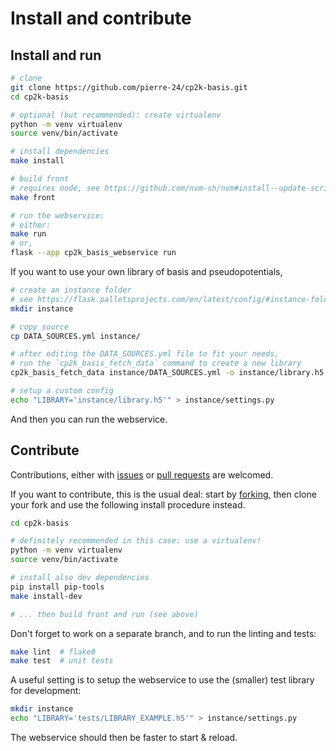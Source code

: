 # Install and contribute

## Install and run

```bash
# clone 
git clone https://github.com/pierre-24/cp2k-basis.git
cd cp2k-basis

# optional (but recommended): create virtualenv
python -m venv virtualenv
source venv/bin/activate

# install dependencies
make install

# build front
# requires node, see https://github.com/nvm-sh/nvm#install--update-script
make front

# run the webservice:
# either:
make run
# or,
flask --app cp2k_basis_webservice run
```

If you want to use your own library of basis and pseudopotentials,

```bash
# create an instance folder
# see https://flask.palletsprojects.com/en/latest/config/#instance-folders
mkdir instance

# copy source
cp DATA_SOURCES.yml instance/

# after editing the DATA_SOURCES.yml file to fit your needs, 
# run the `cp2k_basis_fetch_data` command to create a new library
cp2k_basis_fetch_data instance/DATA_SOURCES.yml -o instance/library.h5 

# setup a custom config
echo "LIBRARY='instance/library.h5'" > instance/settings.py
```

And then you can run the webservice.

## Contribute

Contributions, either with [issues](https://github.com/pierre-24/cp2k_basis/issues) or [pull requests](https://github.com/pierre-24/cp2k_basis/pulls) are welcomed.

If you want to contribute, this is the usual deal: 
start by [forking](https://guides.github.com/activities/forking/), then clone your fork and use the following install procedure instead.

```bash
cd cp2k-basis

# definitely recommended in this case: use a virtualenv!
python -m venv virtualenv
source venv/bin/activate

# install also dev dependencies
pip install pip-tools
make install-dev

# ... then build front and run (see above)
```

Don't forget to work on a separate branch, and to run the linting and tests:

```bash
make lint  # flake8
make test  # unit tests
```

A useful setting is to setup the webservice to use the (smaller) test library for development:

```bash
mkdir instance
echo "LIBRARY='tests/LIBRARY_EXAMPLE.h5'" > instance/settings.py
```

The webservice should then be faster to start & reload.
